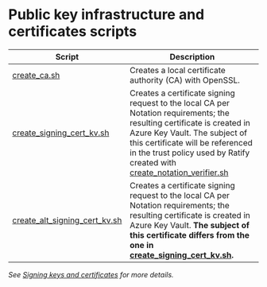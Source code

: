 # Public key infrastructure and certificates scripts

| Script                                                         | Description                                                                                                                                                                                                                                                                                                       |
|----------------------------------------------------------------|-------------------------------------------------------------------------------------------------------------------------------------------------------------------------------------------------------------------------------------------------------------------------------------------------------------------|
| [create_ca.sh](create_ca.sh)                                   | Creates a local certificate authority (CA) with OpenSSL.                                                                                                                                                                                                                                                          |
| [create_signing_cert_kv.sh](create_signing_cert_kv.sh)         | Creates a certificate signing request to the local CA per Notation requirements; the resulting certificate is created in Azure Key Vault. The subject of this certificate will be referenced in the trust policy used by Ratify created with [create_notation_verifier.sh](../policy/create_notation_verifier.sh) |
| [create_alt_signing_cert_kv.sh](create_alt_signing_cert_kv.sh) | Creates a certificate signing request to the local CA per Notation requirements; the resulting certificate is created in Azure Key Vault. **The subject of this certificate differs from the one in [create_signing_cert_kv.sh](create_signing_cert_key).**                                                       |

_See [Signing keys and certificates](../../../docs/keys-and-certificates.md) for more details._
